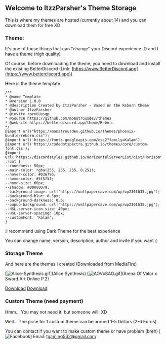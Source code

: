 ## Welcome to ItzzParsher's Theme Storage

This is where my themes are hosted (currently about 14) and you can download them for free XD

### Theme:

It's one of those things that can "change" your Discord experience :D and I have a theme (high quality)

Of course, before downloading the theme, you need to download and install the existing BetterDiscord
(Link: [https://www.BetterDiscord.app](https://www.betterdiscord.app))

Here is the theme template
```template
/**
* @name Template
* @version 1.0.0
* @description Created by ItzzParsher - Based on the Reborn theme
* @author ItzzParsher
* @invite rprnUUasgp
* @Source https://github.com/monstrousdev/themes
* @website https://betterdiscord.app/theme/Reborn
*/
@import url("https://monstrousdev.github.io/themes/phoenix-bundle/reborn.css");
@import url('https://fonts.googleapis.com/css2?family=Kalam');
@import url('https://codedotspectra.github.io/themes/core/custom-font.css');
@import url('https://discordstyles.github.io/HorizontalServerList/dist/HorizontalServerList.css');
:root {
--roundness: 50px;
--main-color: rgba(255, 255, 255, 0.251);
--hover-color: #03679b;
--home-color: #5f5f5f;
--home-size: 60px;
--shadow: #00000078;
--background-image: url('https://wallpapercave.com/wp/wp2301635.jpg');
--background-blur: 0.5px;
--background-darkness: 0.6;
--popup-background: url('https://wallpapercave.com/wp/wp2301635.jpg');
--HSL-server-icon-size: 40px;
--HSL-server-spacing: 10px;
--customFont: 'Kalam';
}
```

:l recommend using Dark Theme for the best experience

You can change name, version, description, author and invite if you want :)


### Storage Theme

And here are the themes I created (Downloaded from MediaFire)

[![Alice-Synthesis.gif](https://i.postimg.cc/yY7YpJy2/Alice-Synthesis.gif)](Alice Synthesis) [![AOVxSAO.gif](https://j.gifs.com/83zm1o.gif)](Arena Of Valor x Sword Art Online P.2)

[Download](https://www.bit.ly/AliceSynthesis)                                                           [Download](https://www.mediafire.com/file/ur0cay9l5e9uiny/AOVxSAOv2.theme.css/file)


### Custom Theme (need payment)

Hmm... You may not need it, but someone will. XD

Well... The price for 1 custom theme can be around 1-5 Dollars (2-6 Euros)

You can contact if you want to make custom theme or have problem (breh)
         [![Facebook](https://www.facebook.com/itzzparsher)]
         Email: tgaming562@gmail.com
